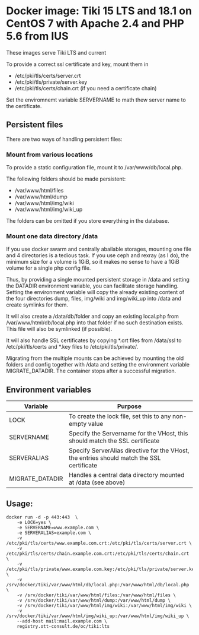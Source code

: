 # Docker image: Tiki 15 LTS and 18.1 on CentOS 7 with Apache 2.4 and PHP 5.6 from IUS
These images serve Tiki LTS and current

To provide a correct ssl certificate and key, mount them in
* /etc/pki/tls/certs/server.crt
* /etc/pki/tls/private/server.key
* /etc/pki/tls/certs/chain.crt (if you need a certificate chain)

Set the enviromnemt variable SERVERNAME to math thew server name to the certificate.

## Persistent files

There are two ways of handling persistent files:

### Mount from various locations
To provide a static configuration file, mount it to /var/www/db/local.php.

The following folders should be made persistent:
* /var/www/html/files
* /var/www/html/dump
* /var/www/html/img/wiki
* /var/www/html/img/wiki_up

The folders can be omitted if you store everything in the database. 

### Mount one data directory /data
If you use docker swarm and centrally abailable storages, mounting one file and 4 directories is a tedious task.
If you use ceph and rexray (as I do), the minimum size for a volume is 1GiB, so it makes no sense to have a 1GiB
volume for a single php config file.

Thus, by providing a single mounted persistent storage in /data and setting the DATADIR environment variable, you
can facilitate storage handling. Setting the environment variable will copy the already existing content of the
four directories dump, files, img/wiki and img/wiki_up into /data and create symlinks for them.

It will also create a /data/db/folder and copy an existing local.php from /var/www/html/db/local.php into that
folder if no such destination exists. This file will also be symlinked (if possible).

It will also handle SSL certificates by copying *.crt files from /data/ssl to /etc/pki/tls/certs and
*.key files to /etc/pki/tls/private/.

Migrating from the multiple mounts can be achieved by mounting the old folders and config together with /data and
setting the environment variable MIGRATE_DATADIR. The container stops after a successful migration.

## Environment variables

| Variable   | Purpose                                                                                   |
|------------|-------------------------------------------------------------------------------------------|
| LOCK       | To create the lock file, set this to any non-empty value                                  |
| SERVERNAME | Specify the Servername for the VHost, this should match the SSL certificate               | 
| SERVERALIAS| Specify ServerAlias directive for the VHost, the entries should match the SSL certificate |
| MIGRATE_DATADIR | Handles a central data directory mounted at /data (see above)                        |


## Usage:
```
docker run -d -p 443:443  \
    -e LOCK=yes \
    -e SERVERNAME=www.example.com \
    -e SERVERALIAS=example.com \
    -v /etc/pki/tls/certs/www.example.com.crt:/etc/pki/tls/certs/server.crt \
    -v /etc/pki/tls/certs/chain.example.com.crt:/etc/pki/tls/certs/chain.crt \
    -v /etc/pki/tls/private/www.example.com.key:/etc/pki/tls/private/server.key \
    -v /srv/docker/tiki/var/www/html/db/local.php:/var/www/html/db/local.php \
    -v /srv/docker/tiki/var/www/html/files:/var/www/html/files \
    -v /srv/docker/tiki/var/www/html/dump:/var/www/html/dump \
    -v /srv/docker/tiki/var/www/html/img/wiki:/var/www/html/img/wiki \
    -v /srv/docker/tiki/var/www/html/img/wiki_up:/var/www/html/img/wiki_up \
    --add-host mail:mail.example.com \
    registry.ott-consult.de/oc/tiki:lts
```
